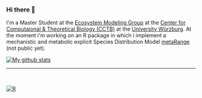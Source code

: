 ### Hi there 👋

I'm a Master Student at the [Ecosystem Modeling Group](https://www.biozentrum.uni-wuerzburg.de/cctb/research/ecosystem-modeling/) at the [Center for Computaional & Theoretical Biology (CCTB)](https://www.biozentrum.uni-wuerzburg.de/cctb/cctb/) at the [University Würzburg](https://www.uni-wuerzburg.de). At the moment i'm working on an R package in which i implement a mechanistic and metabolic explicit Species Distribution Model [metaRange](https://srfall.github.io/metaRange) (not public yet).

[![My github stats](https://github-readme-stats.vercel.app/api?username=srfall&layout=compact&theme=radical&show_icons=true)](https://github.com/srfall/github-readme-stats)

<!-- &title_color=ff002b&icon_color=00aaff&text_color=ff5500&bg_color=151515 ---> 
<!-- <img align="center" src="https://github-readme-stats.vercel.app/api/top-langs/?username=srfall&layout=compact&theme=radical" /> -->



---
<br>

<p align="center">

[![R](https://img.shields.io/badge/--1f65b7?style=flat&logo=r&link=https://github.com/m-clark/)](https://github.com/m-clark?tab=repositories&q=&type=&language=r) <span class="" style = ""></span>
</p>

